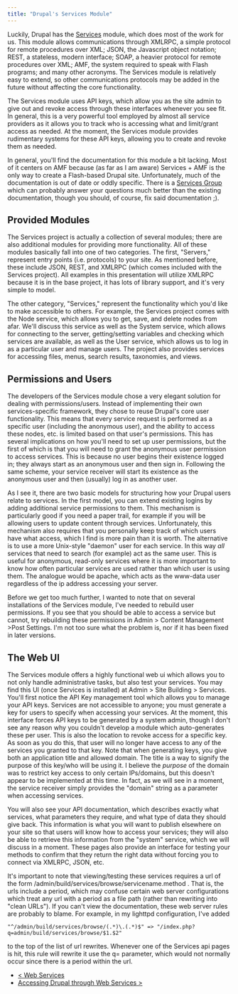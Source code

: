 ```yaml
---
title: "Drupal's Services Module"
---
```

Luckily, Drupal has the [Services](http://drupal.org/project/services) module, which does most of the work for us. This module allows communications through XMLRPC, a simple protocol for remote procedures over XML; JSON, the Javascript object notation; REST, a stateless, modern interface; SOAP, a heavier protocol for remote procedures over XML; AMF, the system required to speak with Flash programs; and many other acronyms. The Services module is relatively easy to extend, so other communications protocols may be added in the future without affecting the core functionality.

The Services module uses API keys, which allow you as the site admin to give out and revoke access through these interfaces whenever you see fit. In general, this is a very powerful tool employed by almost all service providers as it allows you to track who is accessing what and limit/grant access as needed. At the moment, the Services module provides rudimentary systems for these API keys, allowing you to create and revoke them as needed.

In general, you'll find the documentation for this module a bit lacking. Most
of it centers on AMF because (as far as I am aware) Services + AMF is the only
way to create a Flash-based Drupal site. Unfortunately, much of the
documentation is out of date or oddly specific. There is a [Services Group](http://groups.drupal.org/services) which can probably answer your questions much better than the existing documentation, though you should, of course, fix said documentation ;).

## Provided Modules

The Services project is actually a collection of several modules; there are also additional modules for providing more functionality. All of these modules basically fall into one of two categories. The first, "Servers," represent entry points (i.e. protocols) to your site. As mentioned before, these include JSON, REST, and XMLRPC (which comes included with the Services project). All examples in this presentation will utilize XMLRPC because it is in the base project, it has lots of library support, and it's very simple to model.

The other category, "Services," represent the functionality which you'd like to make accessible to others. For example, the Services project comes with the Node service, which allows you to get, save, and delete nodes from afar. We'll discuss this service as well as the System service, which allows for connecting to the server, getting/setting variables and checking which services are available, as well as the User service, which allows us to log in as a particular user and manage users. The project also provides services for accessing files, menus, search results, taxonomies, and views.

## Permissions and Users

The developers of the Services module chose a very elegant solution for dealing with permissions/users. Instead of implementing their own services-specific framework, they chose to reuse Drupal's core user functionality. This means that every service request is performed as a specific user (including the anonymous user), and the ability to access these nodes, etc. is limited based on that user's permissions. This has several implications on how you'll need to set up user permissions, but the first of which is that you will need to grant the anonymous user permission to access services. This is because no user begins their existence logged in; they always start as an anonymous user and then sign in. Following the same scheme, your service receiver will start its existence as the anonymous user and then (usually) log in as another user.

As I see it, there are two basic models for structuring how your Drupal users
relate to services. In the first model, you can extend existing logins by
adding additional service permissions to them. This mechanism is particularly
good if you need a paper trail, for example if you will be allowing users to
update content through services. Unfortunately, this mechanism also requires
that you personally keep track of which users have what access, which I find
is more pain than it is worth. The alternative is to use a more Unix-style
"daemon" user for each service. In this way *all* services that need to search (for example) act as the same user. This is useful for anonymous, read-only services where it is more important to know how often particular services are used rather than which user is using them. The analogue would be apache, which acts as the www-data user regardless of the ip address accessing your server.

Before we get too much further, I wanted to note that on several installations of the Services module, I've needed to rebuild user permissions. If you see that you should be able to access a service but cannot, try rebuilding these permissions in Admin &gt; Content Management &gt;Post Settings. I'm not too sure what the problem is, nor if it has been fixed in later versions.

## The Web UI

The Services module offers a highly functional web ui which allows you to not
only handle administrative tasks, but also test your services. You may find
this UI (once Services is installed) at Admin &gt; Site Building &gt;
Services. You'll first notice the API Key management tool which allows you to
manage your API keys. Services are not accessible to anyone; you must generate
a key for users to specify when accessing your services. At the moment, this
interface forces API keys to be generated by a system admin, though I don't
see any reason why you couldn't develop a module which auto-generates these
per user. This is also the location to revoke access for a specific key. As
soon as you do this, that user will no longer have access to any of the
services you granted to that key. Note that when generating keys, you give
both an application title and allowed domain. The title is a way to signify
the purpose of this key/who will be using it. I believe the *purpose* of the domain was to restrict key access to only certain IPs/domains, but this doesn't appear to be implemented at this time. In fact, as we will see in a moment, the service receiver simply provides the "domain" string as a parameter when accessing services.

You will also see your API documentation, which describes exactly what services, what parameters they require, and what type of data they should give back. This information is what you will want to publish elsewhere on your site so that users will know how to access your services; they will also be able to retrieve this information from the "system" service, which we will discuss in a moment. These pages also provide an interface for testing your methods to confirm that they return the right data without forcing you to connect via XMLRPC, JSON, etc.

It's important to note that viewing/testing these services requires a url of the form /admin/build/services/browse/servicename.method . That is, the urls include a period, which may confuse certain web server configurations which treat any url with a period as a file path (rather than rewriting into "clean URLs"). If you can't view the documentation, these web server rules are probably to blame. For example, in my lighttpd configuration, I've added

    "^/admin/build/services/browse/(.*)\.(.*)$" => "/index.php?q=admin/build/services/browse/$1.$2"

to the top of the list of url rewrites. Whenever one of the Services api pages is hit, this rule will rewrite it use the q= parameter, which would not normally occur since there is a period within the url.

- [&lt; Web Services](../web-services)
- [Accessing Drupal through Web Services &gt;](../accessing-drupal-through-web-services)
